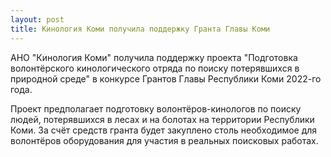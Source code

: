 ```yaml
---
layout: post
title: Кинология Коми получила поддержку Гранта Главы Коми
---
```


АНО "Кинология Коми" получила поддержку проекта "Подготовка волонтёрского кинологического отряда по поиску потерявшихся в природной среде" в конкурсе Грантов Главы Республики Коми 2022-го года.

Проект предполагает подготовку волонтёров-кинологов по поиску людей, потерявшихся в лесах и на болотах на территории Республики Коми. За счёт средств гранта будет закуплено столь необходимое для волонтёров оборудования для участия в реальных поисковых работах.

